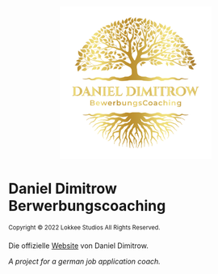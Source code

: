<div align="center">  
 <img src="src/icon.png" width="300px"/>  
</div>  

# Daniel Dimitrow<br>Berwerbungscoaching

<sup>Copyright &copy; 2022 Lokkee Studios All Rights Reserved.</sup>

Die offizielle [Website](https://danieldimitrow.de) von Daniel Dimitrow.

*A project for a german job application coach.*

